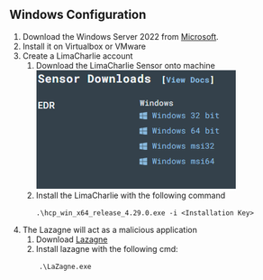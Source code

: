 ## Windows Configuration
1. Download the Windows Server 2022 from [Microsoft](https://www.microsoft.com/en-us/evalcenter/evaluate-windows-server-2022).
2. Install it on Virtualbox or VMware
3. Create a LimaCharlie account
   1. Download the LimaCharlie Sensor onto machine
        ![sensor download](./assest/sensorDownload.png)
   2. Install the LimaCharlie with the following command
        ```
        .\hcp_win_x64_release_4.29.0.exe -i <Installation Key>
        ```
4. The Lazagne will act as a malicious application 
   1. Download [Lazagne](https://github.com/AlessandroZ/LaZagne)
   2. Install lazagne with the following cmd:
    ```
        .\LaZagne.exe
    ```